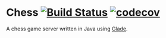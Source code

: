 # Chess [![Build Status](https://travis-ci.org/srikavin/Chess.svg?branch=master)](https://travis-ci.org/srikavin/Chess) [![codecov](https://codecov.io/gh/srikavin/Chess/branch/master/graph/badge.svg)](https://codecov.io/gh/srikavin/Chess) 
A chess game server written in Java using [Glade](https://github.com/srikavin/Glade).
